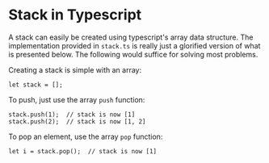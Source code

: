 # Stack in Typescript

A stack can easily be created using typescript's array data structure. The implementation provided in `stack.ts` is really just a glorified version of what is presented below. The following would suffice for solving most problems.

Creating a stack is simple with an array:

```
let stack = [];
```

To push, just use the array `push` function:

```
stack.push(1);  // stack is now [1]
stack.push(2);  // stack is now [1, 2]
```

To pop an element, use the array `pop` function:

```
let i = stack.pop();  // stack is now [1]
```
